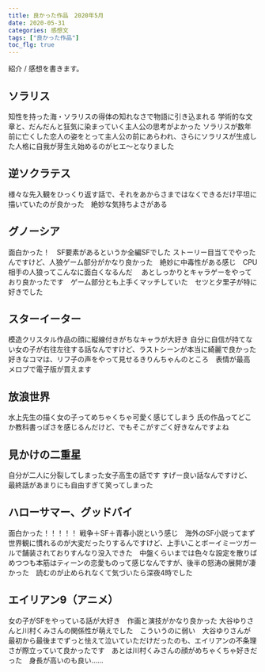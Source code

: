 ```yaml
---
title: 良かった作品　2020年5月
date: 2020-05-31
categories: 感想文
tags: ["良かった作品"]
toc_flg: true
---
```


紹介 / 感想を書きます。

## ソラリス

知性を持った海・ソラリスの得体の知れなさで物語に引き込まれる
学術的な文章と、だんだんと狂気に染まっていく主人公の思考がよかった
ソラリスが数年前に亡くした恋人の姿をとって主人公の前にあらわれ、さらにソラリスが生成した人格に自我が芽生え始めるのがヒエ～となりました

## 逆ソクラテス

様々な先入観をひっくり返す話で、それをあからさまではなくできるだけ平坦に描いていたのが良かった　絶妙な気持ちよさがある

## グノーシア

面白かった！　SF要素があるというか全編SFでした
ストーリー目当てでやったんですけど、人狼ゲーム部分がかなり良かった　絶妙に中毒性がある感じ　CPU相手の人狼ってこんなに面白くなるんだ　
あとしっかりとキャラゲーをやっており良かったです　ゲーム部分とも上手くマッチしていた　セツと夕里子が特に好きでした

## スターイーター

模造クリスタル作品の顔に縦線付きがちなキャラが大好き
自分に自信が持てない女の子が右往左往する話なんですけど、ラストシーンが本当に綺麗で良かった　好きなコマは、リフ子の声をやって見せるきりんちゃんのところ　表情が最高　メロブで電子版が買えます

## 放浪世界

水上先生の描く女の子ってめちゃくちゃ可愛く感じてしまう
氏の作品ってどこか教科書っぽさを感じるんだけど、でもそこがすごく好きなんですよね

## 見かけの二重星

自分が二人に分裂してしまった女子高生の話です
すげー良い話なんですけど、最終話があまりにも自由すぎて笑ってしまった

## ハローサマー、グッドバイ

面白かった！！！！！
戦争＋SF＋青春小説という感じ　海外のSF小説ってまず世界観に慣れるのが大変だったりするんですけど、上手いことボーイミーツガールで舗装されておりすんなり没入できた　中盤くらいまでは色々な設定を散りばめつつも本筋はティーンの恋愛ものって感じなんですが、後半の怒涛の展開が凄かった　読むのが止められなくて気づいたら深夜4時でした

## エイリアン9（アニメ）

女の子がSFをやっている話が大好き　作画と演技がかなり良かった
大谷ゆりさんと川村くみさんの関係性が萌えでした　こういうのに弱い　大谷ゆりさんが最初から最後までずっと怯えて泣いていただけだったのも、エイリアンの不条理さが際立っていて良かったです　あとは川村くみさんの顔がめちゃくちゃ好きだった　身長が高いのも良い……
